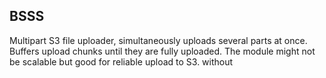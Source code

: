 BSSS
----
Multipart S3 file uploader, simultaneously uploads several parts at once. Buffers upload chunks until they are fully uploaded. The module might not be scalable but good for reliable upload to S3. without 
 

